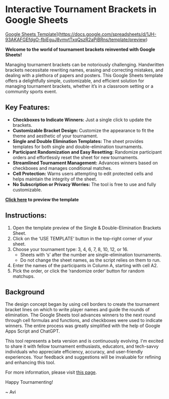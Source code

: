 # Interactive Tournament Brackets in Google Sheets

[Google Sheets Template](https://i.ibb.co/K09Q2mq/google-sheets.png)](https://docs.google.com/spreadsheets/d/1JH-93AKAFGEfdgO-fbiEguJ8vmvtTxqQszR2aPjBRns/template/preview)

**Welcome to the world of tournament brackets reinvented with Google Sheets!**

Managing tournament brackets can be notoriously challenging. Handwritten brackets necessitate rewriting names, erasing and correcting mistakes, and dealing with a plethora of papers and posters. This Google Sheets template offers a delightfully simple, customizable, and efficient solution for managing tournament brackets, whether it’s in a classroom setting or a community sports event.

## Key Features:
- **Checkboxes to Indicate Winners:** Just a single click to update the brackets.
- **Customizable Bracket Design:** Customize the appearance to fit the theme and aesthetic of your tournament.
- **Single and Double Elimination Templates:** The sheet provides templates for both single and double-elimination tournaments.
- **Participant Randomization and Easy Resetting:** Randomize participant orders and effortlessly reset the sheet for new tournaments.
- **Streamlined Tournament Management:** Advances winners based on checkboxes and manages conditional matches.
- **Cell Protection:** Warns users attempting to edit protected cells and helps maintain the integrity of the sheet.
- **No Subscription or Privacy Worries:** The tool is free to use and fully customizable.

**[Click here](https://docs.google.com/spreadsheets/d/1JH-93AKAFGEfdgO-fbiEguJ8vmvtTxqQszR2aPjBRns/template/preview) to preview the template**

## Instructions:

1. Open the template preview of the Single & Double-Elimination Brackets Sheet.
2. Click on the ‘USE TEMPLATE‘ button in the top-right corner of your sheet.
3. Choose your tournament type: 3, 4, 6, 7, 8, 10, 12, or 16.
    - Sheets with ‘s’ after the number are single-elimination tournaments.
    - Do not change the sheet names, as the script relies on them to run.
4. Enter the names of the participants in Column A, starting with cell A2.
5. Pick the order, or click the ‘randomize order‘ button for random matchups.

## Background
The design concept began by using cell borders to create the tournament bracket lines on which to write player names and guide the rounds of elimination. The Google Sheets tool advances winners to the next round through cell formulas and functions, and checkboxes were used to indicate winners. The entire process was greatly simplified with the help of Google Apps Script and ChatGPT.

This tool represents a beta version and is continuously evolving. I'm excited to share it with fellow tournament enthusiasts, educators, and tech-savvy individuals who appreciate efficiency, accuracy, and user-friendly experiences. Your feedback and suggestions will be invaluable for refining and enhancing this tool. 

For more information, please visit [this page](https://www.avimegiddo.com/2023/06/27/tournaments-in-google-sheets/).

Happy Tournamenting!

~ Avi
